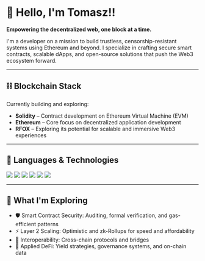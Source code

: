 # 👋 Hello, I'm Tomasz!!

**Empowering the decentralized web, one block at a time.**

I'm a developer on a mission to build trustless, censorship-resistant systems using Ethereum and beyond. I specialize in crafting secure smart contracts, scalable dApps, and open-source solutions that push the Web3 ecosystem forward.

---

## ⛓️ Blockchain Stack

Currently building and exploring:

- **Solidity** – Contract development on Ethereum Virtual Machine (EVM)
- **Ethereum** – Core focus on decentralized application development
- **RFOX** – Exploring its potential for scalable and immersive Web3 experiences

---

## 🔧 Languages & Technologies

<p align="left">
  <img src="https://img.shields.io/badge/-TypeScript-3178C6?style=for-the-badge&logo=typescript&logoColor=white" />
  <img src="https://img.shields.io/badge/-Python-3776AB?style=for-the-badge&logo=python&logoColor=white" />
  <img src="https://img.shields.io/badge/-Scala-DC322F?style=for-the-badge&logo=scala&logoColor=white" />
  <img src="https://img.shields.io/badge/-Rust-000000?style=for-the-badge&logo=rust&logoColor=white" />
  <img src="https://img.shields.io/badge/-C++-00599C?style=for-the-badge&logo=c%2B%2B&logoColor=white" />
  <img src="https://img.shields.io/badge/-JavaScript-F7DF1E?style=for-the-badge&logo=javascript&logoColor=black" />
</p>

---

## 🚀 What I'm Exploring

- 🛡️ Smart Contract Security: Auditing, formal verification, and gas-efficient patterns  
- ⚡ Layer 2 Scaling: Optimistic and zk-Rollups for speed and affordability  
- 🌉 Interoperability: Cross-chain protocols and bridges  
- 🧠 Applied DeFi: Yield strategies, governance systems, and on-chain data  

